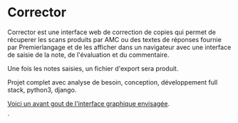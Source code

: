 
# Corrector 

Corrector est une interface web de correction de copies qui permet de récuperer les scans produits par AMC ou des textes de réponses fournie par Premierlangage et de les afficher dans un navigateur avec une interface de saisie de la note, de l'évaluation et du commentaire.

Une fois les notes saisies, un fichier d'export sera produit.

Projet complet avec analyse de besoin, conception, développement full stack, python3, django. 


[Voici un avant gout de l'interface graphique envisagée](correctionIHM.jpg).


`
